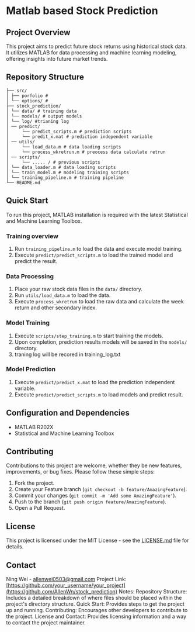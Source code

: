 # Matlab based Stock Prediction

## Project Overview
This project aims to predict future stock returns using historical stock data. It utilizes MATLAB for data processing and machine learning modeling, offering insights into future market trends.

## Repository Structure

```
├── src/
│ ├── porfolio # 
│ └── options/ # 
├── stock_prediction/
│ └── data/ # training data
│ └── models/ # output models
│ └── log/ #trianing log
│ ── predict/
│     └── predict_scripts.m # prediction scripts
│     └── predit_x.mat # prediction independent variable
│ ── utils/
│     └── load_data.m # data loading scripts
│     └── process_wkretrun.m # preocess data calculate retrun
│ ── scripts/
│     └── ..... / # previous scripts
│ └── data_loader.m # data loading scripts
│ └── train_model.m # modeling training scripts
│ └── training_pipeline.m # training pipeline
└── README.md
```

## Quick Start
To run this project, MATLAB installation is required with the latest Statistical and Machine Learning Toolbox.

### Training overview

1. Run `training_pipeline.m` to load the data and execute model training.
2. Execute `predict/predict_scripts.m` to load the trained model and predict the result.

### Data Processing
1. Place your raw stock data files in the `data/` directory.
2. Run `utils/load_data.m` to load the data.
3. Execute `process_wkretrun` to load the raw data and calculate the week return and other secondary index.

### Model Training
1. Execute `scripts/step_training.m` to start training the models.
2. Upon completion, prediction results models will be saved in the `models/` directory.
3. traning log will be recored in training_log.txt

### Model Prediction
1. Execute `predict/predict_x.mat` to load the prediction independent variable.
2. Execute `predict/predict_scripts.m` to load models and predict result.

## Configuration and Dependencies
- MATLAB R202X
- Statistical and Machine Learning Toolbox

## Contributing
Contributions to this project are welcome, whether they be new features, improvements, or bug fixes. Please follow these simple steps:
1. Fork the project.
2. Create your Feature branch (`git checkout -b feature/AmazingFeature`).
3. Commit your changes (`git commit -m 'Add some AmazingFeature'`).
4. Push to the branch (`git push origin feature/AmazingFeature`).
5. Open a Pull Request.

## License
This project is licensed under the MIT License - see the [LICENSE.md](LICENSE) file for details.

## Contact
Ning Wei - allenwei0503@gmail.com
Project Link: [https://github.com/your_username/your_project](https://github.com/AllenWn/stock_prediction)
Notes:
Repository Structure: Includes a detailed breakdown of where files should be placed within the project's directory structure.
Quick Start: Provides steps to get the project up and running.
Contributing: Encourages other developers to contribute to the project.
License and Contact: Provides licensing information and a way to contact the project maintainer.
